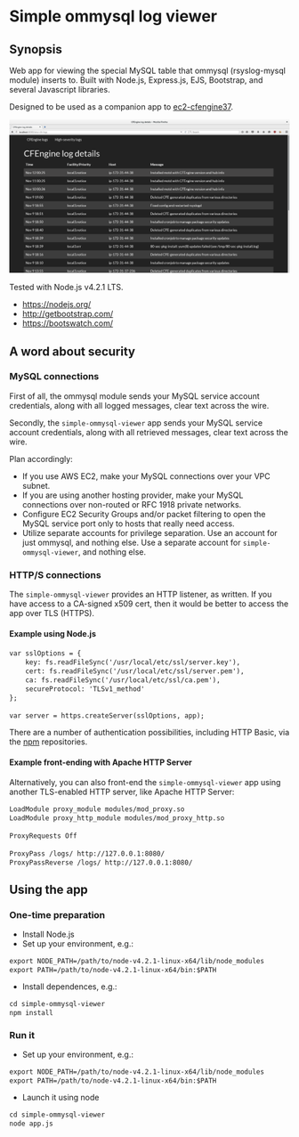 # Simple ommysql log viewer

## Synopsis

Web app for viewing the special MySQL table that ommysql (rsyslog-mysql module) inserts to. Built with Node.js, Express.js, EJS, Bootstrap, and several Javascript libraries.

Designed to be used as a companion app to [ec2-cfengine37](https://github.com/ecs-hk/ec2-cfengine37#promise-logging-to-a-mysql-db-eg-aws-rds).

![Screenshot](/README.md-img/cfe-logs.png?raw=true)

Tested with Node.js v4.2.1 LTS.

* https://nodejs.org/
* http://getbootstrap.com/
* https://bootswatch.com/

## A word about security

### MySQL connections

First of all, the ommysql module sends your MySQL service account credentials, along with all logged messages, clear text across the wire.

Secondly, the `simple-ommysql-viewer` app sends your MySQL service account credentials, along with all retrieved messages, clear text across the wire.

Plan accordingly:

* If you use AWS EC2, make your MySQL connections over your VPC subnet.
* If you are using another hosting provider, make your MySQL connections over non-routed or RFC 1918 private networks.
* Configure EC2 Security Groups and/or packet filtering to open the MySQL service port only to hosts that really need access.
* Utilize separate accounts for privilege separation. Use an account for just ommysql, and nothing else. Use a separate account for `simple-ommysql-viewer`, and nothing else.

### HTTP/S connections

The `simple-ommysql-viewer` provides an HTTP listener, as written. If you have access to a CA-signed x509 cert, then it would be better to access the app over TLS (HTTPS).

#### Example using Node.js

```
var sslOptions = {
    key: fs.readFileSync('/usr/local/etc/ssl/server.key'),
    cert: fs.readFileSync('/usr/local/etc/ssl/server.pem'),
    ca: fs.readFileSync('/usr/local/etc/ssl/ca.pem'),
    secureProtocol: 'TLSv1_method'
};

var server = https.createServer(sslOptions, app);
```

There are a number of authentication possibilities, including HTTP Basic, via the [npm](https://www.npmjs.com/) repositories.

#### Example front-ending with Apache HTTP Server

Alternatively, you can also front-end the `simple-ommysql-viewer` app using another TLS-enabled HTTP server, like Apache HTTP Server:

```
LoadModule proxy_module modules/mod_proxy.so
LoadModule proxy_http_module modules/mod_proxy_http.so

ProxyRequests Off
 
ProxyPass /logs/ http://127.0.0.1:8080/
ProxyPassReverse /logs/ http://127.0.0.1:8080/
```

## Using the app

### One-time preparation

* Install Node.js
* Set up your environment, e.g.:
```
export NODE_PATH=/path/to/node-v4.2.1-linux-x64/lib/node_modules
export PATH=/path/to/node-v4.2.1-linux-x64/bin:$PATH
```
* Install dependences, e.g.:
```
cd simple-ommysql-viewer
npm install
```

### Run it

* Set up your environment, e.g.:
```
export NODE_PATH=/path/to/node-v4.2.1-linux-x64/lib/node_modules
export PATH=/path/to/node-v4.2.1-linux-x64/bin:$PATH
```
* Launch it using node
```
cd simple-ommysql-viewer
node app.js
```

